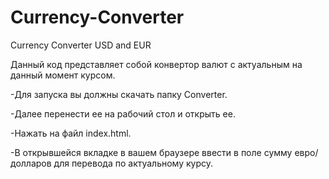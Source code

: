 # Currency-Converter
Currency Converter USD and EUR

Данный код представляет собой конвертор валют с актуальным на данный момент курсом.

-Для запуска вы должны скачать папку Converter. 

-Далее перенести ее на рабочий стол и открыть ее.

-Нажать на файл index.html.

-В открывшейся вкладке в вашем браузере ввести в поле сумму евро/долларов для перевода по актуальному курсу.
